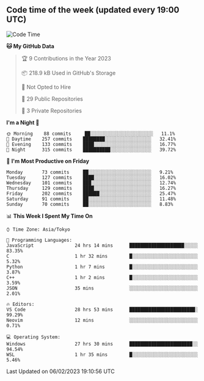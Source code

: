 ## Code time of the week (updated every 19:00 UTC)

<!--START_SECTION:waka-->
![Code Time](http://img.shields.io/badge/Code%20Time-1%2C535%20hrs%2045%20mins-blue)

**🐱 My GitHub Data** 

> 🏆 9 Contributions in the Year 2023
 > 
> 📦 218.9 kB Used in GitHub's Storage 
 > 
> 🚫 Not Opted to Hire
 > 
> 📜 29 Public Repositories 
 > 
> 🔑 3 Private Repositories  
 > 
**I'm a Night 🦉** 

```text
🌞 Morning    88 commits     ██░░░░░░░░░░░░░░░░░░░░░░░   11.1% 
🌆 Daytime    257 commits    ████████░░░░░░░░░░░░░░░░░   32.41% 
🌃 Evening    133 commits    ████░░░░░░░░░░░░░░░░░░░░░   16.77% 
🌙 Night      315 commits    ██████████░░░░░░░░░░░░░░░   39.72%

```
📅 **I'm Most Productive on Friday** 

```text
Monday       73 commits     ██░░░░░░░░░░░░░░░░░░░░░░░   9.21% 
Tuesday      127 commits    ████░░░░░░░░░░░░░░░░░░░░░   16.02% 
Wednesday    101 commits    ███░░░░░░░░░░░░░░░░░░░░░░   12.74% 
Thursday     129 commits    ████░░░░░░░░░░░░░░░░░░░░░   16.27% 
Friday       202 commits    ██████░░░░░░░░░░░░░░░░░░░   25.47% 
Saturday     91 commits     ██░░░░░░░░░░░░░░░░░░░░░░░   11.48% 
Sunday       70 commits     ██░░░░░░░░░░░░░░░░░░░░░░░   8.83%

```


📊 **This Week I Spent My Time On** 

```text
⌚︎ Time Zone: Asia/Tokyo

💬 Programming Languages: 
JavaScript               24 hrs 14 mins      ████████████████████░░░░░   83.35% 
C                        1 hr 32 mins        █░░░░░░░░░░░░░░░░░░░░░░░░   5.32% 
Python                   1 hr 7 mins         █░░░░░░░░░░░░░░░░░░░░░░░░   3.87% 
C++                      1 hr 2 mins         █░░░░░░░░░░░░░░░░░░░░░░░░   3.59% 
JSON                     35 mins             ░░░░░░░░░░░░░░░░░░░░░░░░░   2.01%

🔥 Editors: 
VS Code                  28 hrs 53 mins      ████████████████████████░   99.29% 
Neovim                   12 mins             ░░░░░░░░░░░░░░░░░░░░░░░░░   0.71%

💻 Operating System: 
Windows                  27 hrs 30 mins      ███████████████████████░░   94.54% 
WSL                      1 hr 35 mins        █░░░░░░░░░░░░░░░░░░░░░░░░   5.46%

```


 Last Updated on 06/02/2023 19:10:56 UTC
<!--END_SECTION:waka-->